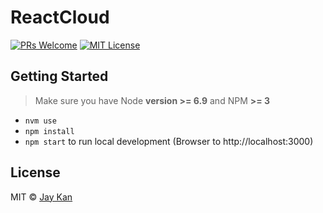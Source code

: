 # ReactCloud
[![PRs Welcome][prs-badge]][prs]
[![MIT License][license-badge]][license]

## Getting Started
> Make sure you have Node **version >= 6.9** and NPM **>= 3**
* `nvm use`
* `npm install`
* `npm start` to run local development (Browser to http://localhost:3000)

## License
MIT © [Jay Kan](https://github.com/JayKan)

[prs-badge]: https://img.shields.io/badge/PRs-welcome-brightgreen.svg?style=flat-square
[prs]: https://github.com/JayKan/react-cloud/pulls
[license-badge]: https://img.shields.io/npm/l/express.svg?style=flat-square
[license]: https://github.com/JayKan/react-cloud/blob/master/LICENSE